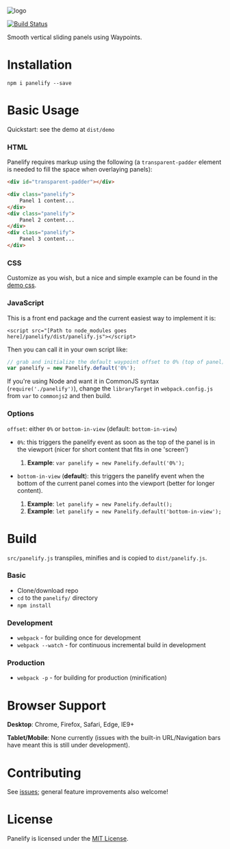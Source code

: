 ![logo](https://cdn.rawgit.com/thisisbd/panelify/975101663ecd8afa707706ba5d991514eccc4122/panelify-logo.svg)

[![Build Status](https://travis-ci.org/thisisbd/panelify.svg?branch=master)](https://travis-ci.org/thisisbd/panelify)

Smooth vertical sliding panels using Waypoints.

# Installation

`npm i panelify --save`

# Basic Usage

Quickstart: see the demo at `dist/demo`

### HTML ###

Panelify requires markup using the following (a `transparent-padder` element is needed to fill the space when overlaying panels):
  
```html
<div id="transparent-padder"></div>

<div class="panelify">
    Panel 1 content... 
</div>
<div class="panelify">
    Panel 2 content...
</div>
<div class="panelify">
    Panel 3 content...
</div>
```

### CSS ###

Customize as you wish, but a nice and simple example can be found in the [demo css](dist/demo/demo.css).

### JavaScript ###

This is a front end package and the current easiest way to implement it is:

`<script src="[Path to node_modules goes here]/panelify/dist/panelify.js"></script>`

Then you can call it in your own script like:

```javascript
// grab and initialize the default waypoint offset to 0% (top of panel)
var panelify = new Panelify.default('0%');
```
If you're using Node and want it in CommonJS syntax (`require('./panelify')`), change the `libraryTarget` in `webpack.config.js` from `var` to `commonjs2` and then build.

### Options ###

`offset`: either `0%` or `bottom-in-view` (default: `bottom-in-view`)

* `0%`: this triggers the panelify event as soon as the top of the panel is in the viewport (nicer for short content that fits in one 'screen')

    1. **Example**: `var panelify = new Panelify.default('0%');`

* `bottom-in-view` (**default**): this triggers the panelify event when the bottom of the current panel comes into the viewport (better for longer content).

    1. **Example**: `let panelify = new Panelify.default();`
    2. **Example**: `let panelify = new Panelify.default('bottom-in-view');`
  
# Build

`src/panelify.js` transpiles, minifies and is copied to `dist/panelify.js`.

### Basic ###

* Clone/download repo
* `cd` to the `panelify/` directory
* `npm install`

### Development ###

* `webpack` - for building once for development
* `webpack --watch` - for continuous incremental build in development

### Production ###

* `webpack -p` - for building for production (minification)


# Browser Support

**Desktop**: Chrome, Firefox, Safari, Edge, IE9+

**Tablet/Mobile**: None currently (issues with the built-in URL/Navigation bars have meant this is still under development).

# Contributing

  See [issues](https://github.com/thisisbd/Panelify/issues); general feature improvements also welcome!
  
# License

  Panelify is licensed under the [MIT License](LICENSE.txt).